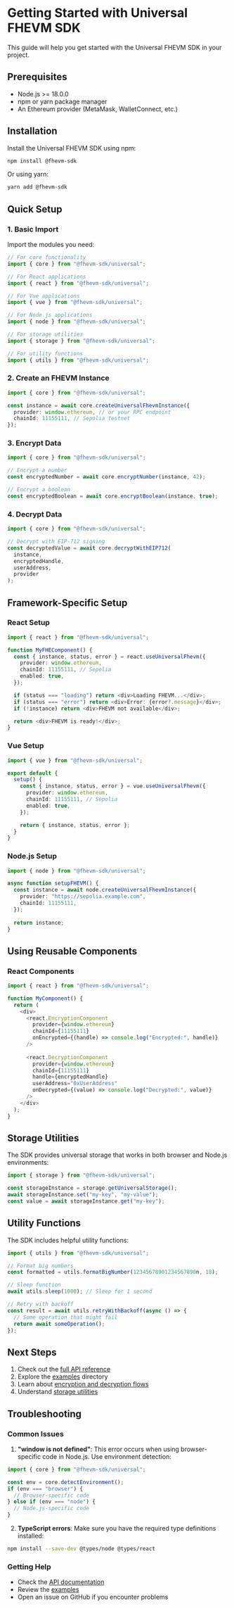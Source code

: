 # Getting Started with Universal FHEVM SDK

This guide will help you get started with the Universal FHEVM SDK in your project.

## Prerequisites

- Node.js >= 18.0.0
- npm or yarn package manager
- An Ethereum provider (MetaMask, WalletConnect, etc.)

## Installation

Install the Universal FHEVM SDK using npm:

```bash
npm install @fhevm-sdk
```

Or using yarn:

```bash
yarn add @fhevm-sdk
```

## Quick Setup

### 1. Basic Import

Import the modules you need:

```typescript
// For core functionality
import { core } from "@fhevm-sdk/universal";

// For React applications
import { react } from "@fhevm-sdk/universal";

// For Vue applications
import { vue } from "@fhevm-sdk/universal";

// For Node.js applications
import { node } from "@fhevm-sdk/universal";

// For storage utilities
import { storage } from "@fhevm-sdk/universal";

// For utility functions
import { utils } from "@fhevm-sdk/universal";
```

### 2. Create an FHEVM Instance

```typescript
import { core } from "@fhevm-sdk/universal";

const instance = await core.createUniversalFhevmInstance({
  provider: window.ethereum, // or your RPC endpoint
  chainId: 11155111, // Sepolia testnet
});
```

### 3. Encrypt Data

```typescript
import { core } from "@fhevm-sdk/universal";

// Encrypt a number
const encryptedNumber = await core.encryptNumber(instance, 42);

// Encrypt a boolean
const encryptedBoolean = await core.encryptBoolean(instance, true);
```

### 4. Decrypt Data

```typescript
import { core } from "@fhevm-sdk/universal";

// Decrypt with EIP-712 signing
const decryptedValue = await core.decryptWithEIP712(
  instance,
  encryptedHandle,
  userAddress,
  provider
);
```

## Framework-Specific Setup

### React Setup

```typescript
import { react } from "@fhevm-sdk/universal";

function MyFHEComponent() {
  const { instance, status, error } = react.useUniversalFhevm({
    provider: window.ethereum,
    chainId: 11155111, // Sepolia
    enabled: true,
  });

  if (status === "loading") return <div>Loading FHEVM...</div>;
  if (status === "error") return <div>Error: {error?.message}</div>;
  if (!instance) return <div>FHEVM not available</div>;

  return <div>FHEVM is ready!</div>;
}
```

### Vue Setup

```typescript
import { vue } from "@fhevm-sdk/universal";

export default {
  setup() {
    const { instance, status, error } = vue.useUniversalFhevm({
      provider: window.ethereum,
      chainId: 11155111, // Sepolia
      enabled: true,
    });

    return { instance, status, error };
  }
}
```

### Node.js Setup

```typescript
import { node } from "@fhevm-sdk/universal";

async function setupFHEVM() {
  const instance = await node.createUniversalFhevmInstance({
    provider: "https://sepolia.example.com",
    chainId: 11155111,
  });
  
  return instance;
}
```

## Using Reusable Components

### React Components

```typescript
import { react } from "@fhevm-sdk/universal";

function MyComponent() {
  return (
    <div>
      <react.EncryptionComponent
        provider={window.ethereum}
        chainId={11155111}
        onEncrypted={(handle) => console.log("Encrypted:", handle)}
      />
      
      <react.DecryptionComponent
        provider={window.ethereum}
        chainId={11155111}
        handle={encryptedHandle}
        userAddress="0xUserAddress"
        onDecrypted={(value) => console.log("Decrypted:", value)}
      />
    </div>
  );
}
```

## Storage Utilities

The SDK provides universal storage that works in both browser and Node.js environments:

```typescript
import { storage } from "@fhevm-sdk/universal";

const storageInstance = storage.getUniversalStorage();
await storageInstance.set("my-key", "my-value");
const value = await storageInstance.get("my-key");
```

## Utility Functions

The SDK includes helpful utility functions:

```typescript
import { utils } from "@fhevm-sdk/universal";

// Format big numbers
const formatted = utils.formatBigNumber(12345678901234567890n, 18);

// Sleep function
await utils.sleep(1000); // Sleep for 1 second

// Retry with backoff
const result = await utils.retryWithBackoff(async () => {
  // Some operation that might fail
  return await someOperation();
});
```

## Next Steps

1. Check out the [full API reference](UNIVERSAL_SDK_README.md)
2. Explore the [examples](../examples) directory
3. Learn about [encryption and decryption flows](UNIVERSAL_SDK_README.md#api-reference)
4. Understand [storage utilities](UNIVERSAL_SDK_README.md#storage-module)

## Troubleshooting

### Common Issues

1. **"window is not defined"**: This error occurs when using browser-specific code in Node.js. Use environment detection:

```typescript
import { core } from "@fhevm-sdk/universal";

const env = core.detectEnvironment();
if (env === "browser") {
  // Browser-specific code
} else if (env === "node") {
  // Node.js-specific code
}
```

2. **TypeScript errors**: Make sure you have the required type definitions installed:

```bash
npm install --save-dev @types/node @types/react
```

### Getting Help

- Check the [API documentation](UNIVERSAL_SDK_README.md)
- Review the [examples](../examples)
- Open an issue on GitHub if you encounter problems